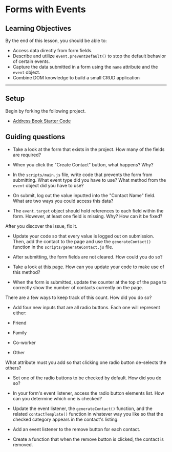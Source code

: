 # Forms with Events

## Learning Objectives

By the end of this lesson, you should be able to:

- Access data directly from form fields.
- Describe and utilize `event.preventDefault()` to stop the default behavior of certain events.
- Capture the data submitted in a form using the `name` attribute and the `event` object.
- Combine DOM knowledge to build a small CRUD application

---

## Setup

Begin by forking the following project.

- [ Address Book Starter Code](https://github.com/pursuit-curriculum-resources/starter-forms-with-events)

## Guiding questions

- Take a look at the form that exists in the project. How many of the fields are required?

- When you click the "Create Contact" button, what happens? Why?

- In the `scripts/main.js` file, write code that prevents the form from submitting. What event type did you have to use? What method from the `event` object did you have to use?

- On submit, log out the value inputted into the "Contact Name" field. What are two ways you could access this data?

- The `event.target` object should hold references to each field within the form. However, at least one field is missing. Why? How can it be fixed?

After you discover the issue, fix it.

- Update your code so that every value is logged out on submission. Then, add the contact to the page and use the `generateContact()` function in the `scripts/generateContact.js` file.

- After submitting, the form fields are not cleared. How could you do so?

- Take a look at [this page](https://developer.mozilla.org/en-US/docs/Web/API/HTMLFormElement/reset). How can you update your code to make use of this method?

- When the form is submitted, update the counter at the top of the page to correctly show the number of contacts currently on the page.

There are a few ways to keep track of this count. How did you do so?

- Add four new inputs that are all radio buttons. Each one will represent either:

- Friend
- Family
- Co-worker
- Other

What attribute must you add so that clicking one radio button de-selects the others?

- Set one of the radio buttons to be checked by default. How did you do so?

- In your form's event listener, access the radio button elements list. How can you determine which one is checked?

- Update the event listener, the `generateContact()` function, and the related `contactTemplate()` function in whatever way you like so that the checked category appears in the contact's listing.

- Add an event listener to the remove button for each contact.
- Create a function that when the remove button is clicked, the contact is removed.
